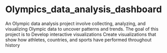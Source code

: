 # Olympics_data_analysis_dashboard
An Olympic data analysis project involve collecting, analyzing, and visualizing Olympic data to uncover patterns and trends. The goal of this project is to
Develop interactive visualizations
Create visualizations that show how athletes, countries, and sports have performed throughout history
